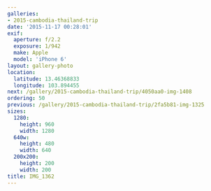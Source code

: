 ```yaml
---
galleries:
- 2015-cambodia-thailand-trip
date: '2015-11-17 00:28:01'
exif:
  aperture: f/2.2
  exposure: 1/942
  make: Apple
  model: 'iPhone 6'
layout: gallery-photo
location:
  latitude: 13.46368833
  longitude: 103.894455
next: /gallery/2015-cambodia-thailand-trip/4050aa0-img-1408
ordering: 50
previous: /gallery/2015-cambodia-thailand-trip/2fa5b81-img-1325
sizes:
  1280:
    height: 960
    width: 1280
  640w:
    height: 480
    width: 640
  200x200:
    height: 200
    width: 200
title: IMG_1362
---
```


